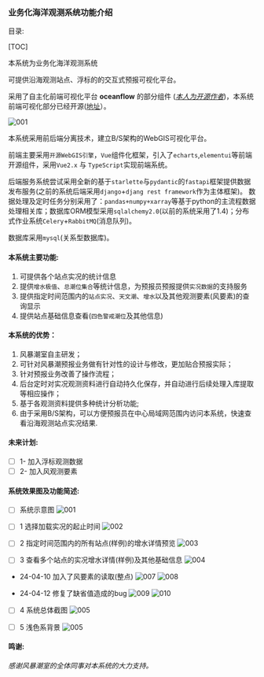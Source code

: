 
### **业务化海洋观测系统功能介绍**



目录:

[TOC]



本系统为业务化海洋观测系统

可提供沿海观测站点、浮标的的交互式预报可视化平台。

采用了自主化前端可视化平台 **oceanflow**  的部分组件 (*[本人为开源作者](https://github.com/evaseemefly)*)，本系统前端可视化部分已经开源([地址](https://github.com/evaseemefly/StationMontiorClient)）。

![001](/docs/imgs/icons/of_earth_bold.png)

本系统采用前后端分离技术，建立B/S架构的WebGIS可视化平台。

前端主要采用`开源WebGIS引擎`，`Vue`组件化框架，引入了`echarts`,`elementui`等前端开源组件，采用`Vue2.x` 与 `TypeScript`实现前端系统。

后端服务系统尝试采用全新的基于`starlette`与`pydantic`的`fastapi`框架提供数据发布服务(之前的系统后端采用`django`+`djang rest framework`作为主体框架)。
数据处理及定时任务分别采用了：`pandas+numpy+xarray`等基于python的主流程数据处理相关库；数据库ORM模型采用`sqlalchemy2.0`(以前的系统采用了1.4)；分布式作业系统`Celery`+`RabbitMQ`(消息队列)。

数据库采用`mysql`(关系型数据库)。



#### **本系统主要功能:**

1. 可提供各个站点实况的统计信息
2. 提供`增水极值`、`总潮位集合`等统计信息，为预报员预报提供`实况数据`的支持服务
3. 提供指定时间范围内的`站点实况`、`天文潮`、`增水`以及其他观测要素(风要素)的查询显示
4. 提供站点基础信息查看(`四色警戒潮位`及其他信息)

#### **本系统的优势：**

1. 风暴潮室自主研发；
2. 可针对风暴潮预报业务做有针对性的设计与修改，更加贴合预报实际；
3. 针对预报业务改善了操作流程；
4. 后台定时对实况观测资料进行自动持久化保存，并自动进行后续处理入库提取等相应操作；
5. 基于各观测资料提供多种统计分析功能;
6. 由于采用B/S架构，可以方便预报员在中心局域网范围内访问本系统，快速查看沿海观测站点实况结果.

#### **未来计划:**
- [ ]  1- 加入浮标观测数据
- [ ]  2- 加入风观测要素

#### **系统效果图及功能简述:**

- [ ]  系统示意图
  ![001](/docs/fd_imgs/001.png)

- [ ]  1 选择加载实况的起止时间
  ![002](/docs/fd_imgs/002.jpg)

- [ ]  2 指定时间范围内的所有站点(样例)的增水详情预览
  ![003](/docs/fd_imgs/003.png)

- [ ]  3 查看多个站点的实况增水详情(样例)及其他基础信息
  ![004](/docs/fd_imgs/004.png)
  - 24-04-10 加入了风要素的读取(整点)
  ![007](/docs/fd_imgs/007.png)
  ![008](/docs/fd_imgs/008.png)

  - 24-04-12 修复了缺省值造成的bug
  ![009](/docs/fd_imgs/009.png)
  ![010](/docs/fd_imgs/010.png)

- [ ]  4 系统总体截图
  ![005](/docs/fd_imgs/005.png)

- [ ]  5 浅色系背景
  ![005](/docs/fd_imgs/006.png)

#### 鸣谢:

*感谢风暴潮室的全体同事对本系统的大力支持。*